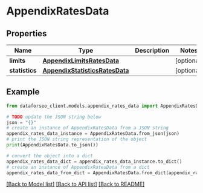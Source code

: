 # AppendixRatesData


## Properties

Name | Type | Description | Notes
------------ | ------------- | ------------- | -------------
**limits** | [**AppendixLimitsRatesData**](AppendixLimitsRatesData.md) |  | [optional] 
**statistics** | [**AppendixStatisticsRatesData**](AppendixStatisticsRatesData.md) |  | [optional] 

## Example

```python
from dataforseo_client.models.appendix_rates_data import AppendixRatesData

# TODO update the JSON string below
json = "{}"
# create an instance of AppendixRatesData from a JSON string
appendix_rates_data_instance = AppendixRatesData.from_json(json)
# print the JSON string representation of the object
print(AppendixRatesData.to_json())

# convert the object into a dict
appendix_rates_data_dict = appendix_rates_data_instance.to_dict()
# create an instance of AppendixRatesData from a dict
appendix_rates_data_from_dict = AppendixRatesData.from_dict(appendix_rates_data_dict)
```
[[Back to Model list]](../README.md#documentation-for-models) [[Back to API list]](../README.md#documentation-for-api-endpoints) [[Back to README]](../README.md)


